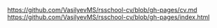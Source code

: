 https://github.com/VasilyevMS/rsschool-cv/blob/gh-pages/cv.md
https://github.com/VasilyevMS/rsschool-cv/blob/gh-pages/index.html